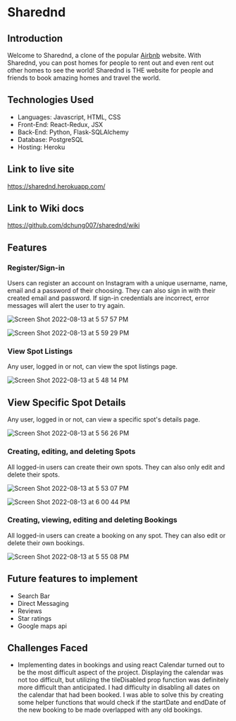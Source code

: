 # Sharednd

## Introduction
Welcome to Sharednd, a clone of the popular [Airbnb](https://www.airbnb.com/) website. With Sharednd, you can post homes for people to rent out and even rent out other homes to see the world! Sharednd is THE website for people and friends to book amazing homes and travel the world.

## Technologies Used
- Languages: Javascript, HTML, CSS
- Front-End: React-Redux, JSX
- Back-End: Python, Flask-SQLAlchemy
- Database: PostgreSQL
- Hosting: Heroku

## Link to live site
https://sharednd.herokuapp.com/

## Link to Wiki docs
https://github.com/dchung007/sharednd/wiki

## Features

### Register/Sign-in
Users can register an account on Instagram with a unique username, name, email and a password of their choosing. They can also sign in with their created email and password. If sign-in credentials are incorrect, error messages will alert the user to try again.

![Screen Shot 2022-08-13 at 5 57 57 PM](https://user-images.githubusercontent.com/84115420/184518188-212d5964-7eaf-4bc5-8158-ffd90ddc76fd.png)

![Screen Shot 2022-08-13 at 5 59 29 PM](https://user-images.githubusercontent.com/84115420/184518192-9bcc6a64-2a98-4f55-a1b2-431433563581.png)


### View Spot Listings
Any user, logged in or not, can view the spot listings page.

![Screen Shot 2022-08-13 at 5 48 14 PM](https://user-images.githubusercontent.com/84115420/184518196-5ba1ec26-ba19-4926-972a-73d515349a78.png)


## View Specific Spot Details
Any user, logged in or not, can view a specific spot's details page.

![Screen Shot 2022-08-13 at 5 56 26 PM](https://user-images.githubusercontent.com/84115420/184518201-9c8d823e-826f-4270-88a3-378119d1eb11.png)


### Creating, editing, and deleting Spots
All logged-in users can create their own spots. They can also only edit and delete their spots.

![Screen Shot 2022-08-13 at 5 53 07 PM](https://user-images.githubusercontent.com/84115420/184518219-4f756fe6-3473-46d1-baf0-858a053eebfb.png)

![Screen Shot 2022-08-13 at 6 00 44 PM](https://user-images.githubusercontent.com/84115420/184518221-bf2f1445-d361-4a90-aa33-30d287d8c094.png)


### Creating, viewing, editing and deleting Bookings
All logged-in users can create a booking on any spot. They can also edit or delete their own bookings.

![Screen Shot 2022-08-13 at 5 55 08 PM](https://user-images.githubusercontent.com/84115420/184518215-827ed79f-f7fa-40cd-9731-fdcc09a17e2c.png)


## Future features to implement
- Search Bar
- Direct Messaging
- Reviews
- Star ratings
- Google maps api

## Challenges Faced
- Implementing dates in bookings and using react Calendar turned out to be the most difficult aspect of the project. Displaying the calendar was not too difficult, but utilizing the tileDisabled prop function was definitely more difficult than anticipated. I had difficulty in disabling all dates on the calendar that had been booked. I was able to solve this by creating some helper functions that would check if the startDate and endDate of the new booking to be made overlapped with any old bookings.
